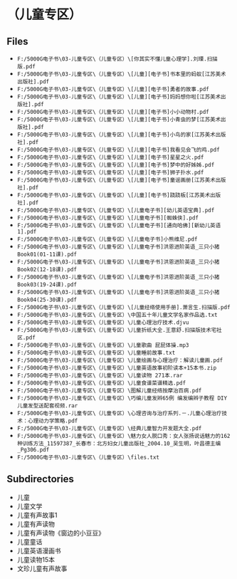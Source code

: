 # （儿童专区）

## Files

- `F:/5000G电子书\03-儿童专区\（儿童专区）\[你其实不懂儿童心理学].刘瑮.扫描版.pdf`
- `F:/5000G电子书\03-儿童专区\（儿童专区）\[儿童][电子书]书本里的蚂蚁[江苏美术出版社].pdf`
- `F:/5000G电子书\03-儿童专区\（儿童专区）\[儿童][电子书]勇者的故事.pdf`
- `F:/5000G电子书\03-儿童专区\（儿童专区）\[儿童][电子书]妈妈想你啦[江苏美术出版社].pdf`
- `F:/5000G电子书\03-儿童专区\（儿童专区）\[儿童][电子书]小小动物村.pdf`
- `F:/5000G电子书\03-儿童专区\（儿童专区）\[儿童][电子书]小青虫的梦[江苏美术出版社].pdf`
- `F:/5000G电子书\03-儿童专区\（儿童专区）\[儿童][电子书]小鸟的家[江苏美术出版社].pdf`
- `F:/5000G电子书\03-儿童专区\（儿童专区）\[儿童][电子书]我看见会飞的鸡.pdf`
- `F:/5000G电子书\03-儿童专区\（儿童专区）\[儿童][电子书]星星之火.pdf`
- `F:/5000G电子书\03-儿童专区\（儿童专区）\[儿童][电子书]梦中的好姊姊.pdf`
- `F:/5000G电子书\03-儿童专区\（儿童专区）\[儿童][电子书]狮子扑水.pdf`
- `F:/5000G电子书\03-儿童专区\（儿童专区）\[儿童][电子书]童谣画册[江苏美术出版社].pdf`
- `F:/5000G电子书\03-儿童专区\（儿童专区）\[儿童][电子书]跷跷板[江苏美术出版社].pdf`
- `F:/5000G电子书\03-儿童专区\（儿童专区）\[儿童电子书][幼儿英语宝典].pdf`
- `F:/5000G电子书\03-儿童专区\（儿童专区）\[儿童电子书][蜘蛛侠].pdf`
- `F:/5000G电子书\03-儿童专区\（儿童专区）\[儿童电子书][通向哈佛][新幼儿英语1].pdf`
- `F:/5000G电子书\03-儿童专区\（儿童专区）\[儿童电子书]小熊维尼.pdf`
- `F:/5000G电子书\03-儿童专区\（儿童专区）\[儿童电子书]洪恩进阶英语_三只小猪Book01(01-11课).pdf`
- `F:/5000G电子书\03-儿童专区\（儿童专区）\[儿童电子书]洪恩进阶英语_三只小猪Book02(12-18课).pdf`
- `F:/5000G电子书\03-儿童专区\（儿童专区）\[儿童电子书]洪恩进阶英语_三只小猪Book03(19-24课).pdf`
- `F:/5000G电子书\03-儿童专区\（儿童专区）\[儿童电子书]洪恩进阶英语_三只小猪Book04(25-30课).pdf`
- `F:/5000G电子书\03-儿童专区\（儿童专区）\[儿童经络使用手册].萧言生.扫描版.pdf`
- `F:/5000G电子书\03-儿童专区\（儿童专区）\中国五十年儿童文学名家作品选.txt`
- `F:/5000G电子书\03-儿童专区\（儿童专区）\儿童心理治疗技术.djvu`
- `F:/5000G电子书\03-儿童专区\（儿童专区）\儿童折纸大全.王意舒.扫描版技术宅社区.pdf`
- `F:/5000G电子书\03-儿童专区\（儿童专区）\儿童歌曲 屁屁体操.mp3`
- `F:/5000G电子书\03-儿童专区\（儿童专区）\儿童睡前故事.txt`
- `F:/5000G电子书\03-儿童专区\（儿童专区）\儿童绘画与心理治疗：解读儿童画.pdf`
- `F:/5000G电子书\03-儿童专区\（儿童专区）\儿童英语故事初阶读本+15本书.zip`
- `F:/5000G电子书\03-儿童专区\（儿童专区）\儿童读物 271本.rar`
- `F:/5000G电子书\03-儿童专区\（儿童专区）\儿童食谱菜谱精选.pdf`
- `F:/5000G电子书\03-儿童专区\（儿童专区）\图解儿童经络按摩治百病.pdf`
- `F:/5000G电子书\03-儿童专区\（儿童专区）\巧编儿童发辫65例 编发编辫子教程 DIY儿童发型送配套视频.rar`
- `F:/5000G电子书\03-儿童专区\（儿童专区）\心理咨询与治疗系列.－.儿童心理治疗技术：心理动力学策略.pdf`
- `F:/5000G电子书\03-儿童专区\（儿童专区）\经典儿童智力开发题大全.pdf`
- `F:/5000G电子书\03-儿童专区\（儿童专区）\魅力女人脱口秀：女人张扬说话魅力的162种训练方法_11597387_长春市：北方妇女儿童出版社_2004.10_吴生明，叶昌德主编_Pg306.pdf`
- `F:/5000G电子书\03-儿童专区\（儿童专区）\files.txt`

## Subdirectories

- 儿童
- 儿童文学
- 儿童有声故事1
- 儿童有声读物
- 儿童有声读物《窗边的小豆豆》
- 儿童童话
- 儿童英语漫画书
- 儿童读物15本
- 文珍儿童有声故事
